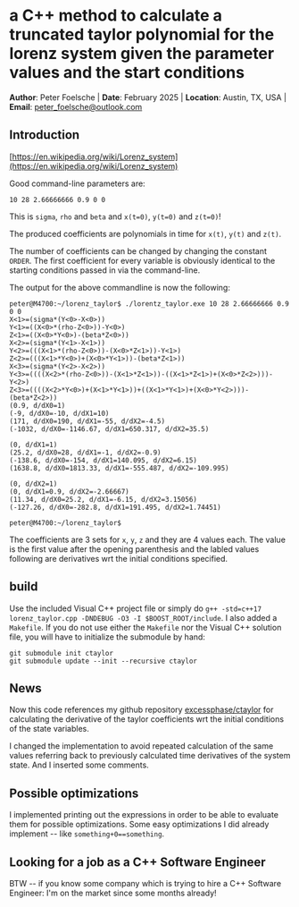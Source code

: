 # a C++ method to calculate a truncated taylor polynomial for the lorenz system given the parameter values and the start conditions


**Author**: Peter Foelsche |
**Date**: February 2025 |
**Location**: Austin, TX, USA |
**Email**: [peter_foelsche@outlook.com](mailto:peter_foelsche@outlook.com)

## Introduction

[https://en.wikipedia.org/wiki/Lorenz_system](https://en.wikipedia.org/wiki/Lorenz_system)

Good command-line parameters are:

`10 28 2.66666666 0.9 0 0`

This is `sigma`, `rho` and `beta` and `x(t=0)`, `y(t=0)` and `z(t=0)`!

The produced coefficients are polynomials in time for `x(t)`, `y(t)` and `z(t)`.

The number of coefficients can be changed by changing the constant `ORDER`. The first coefficient for every variable is obviously identical to the starting conditions passed in via the command-line.

The output for the above commandline is now the following:
```
peter@M4700:~/lorenz_taylor$ ./lorentz_taylor.exe 10 28 2.66666666 0.9 0 0
X<1>=(sigma*(Y<0>-X<0>))
Y<1>=((X<0>*(rho-Z<0>))-Y<0>)
Z<1>=((X<0>*Y<0>)-(beta*Z<0>))
X<2>=(sigma*(Y<1>-X<1>))
Y<2>=(((X<1>*(rho-Z<0>))-(X<0>*Z<1>))-Y<1>)
Z<2>=(((X<1>*Y<0>)+(X<0>*Y<1>))-(beta*Z<1>))
X<3>=(sigma*(Y<2>-X<2>))
Y<3>=((((X<2>*(rho-Z<0>))-(X<1>*Z<1>))-((X<1>*Z<1>)+(X<0>*Z<2>)))-Y<2>)
Z<3>=((((X<2>*Y<0>)+(X<1>*Y<1>))+((X<1>*Y<1>)+(X<0>*Y<2>)))-(beta*Z<2>))
(0.9, d/dX0=1)
(-9, d/dX0=-10, d/dX1=10)
(171, d/dX0=190, d/dX1=-55, d/dX2=-4.5)
(-1032, d/dX0=-1146.67, d/dX1=650.317, d/dX2=35.5)

(0, d/dX1=1)
(25.2, d/dX0=28, d/dX1=-1, d/dX2=-0.9)
(-138.6, d/dX0=-154, d/dX1=140.095, d/dX2=6.15)
(1638.8, d/dX0=1813.33, d/dX1=-555.487, d/dX2=-109.995)

(0, d/dX2=1)
(0, d/dX1=0.9, d/dX2=-2.66667)
(11.34, d/dX0=25.2, d/dX1=-6.15, d/dX2=3.15056)
(-127.26, d/dX0=-282.8, d/dX1=191.495, d/dX2=1.74451)

peter@M4700:~/lorenz_taylor$
```

The coefficients are 3 sets for `x`, `y`, `z` and they are 4 values each. The value is the first value after the opening parenthesis and the labled values following are derivatives wrt the initial conditions specified.
## build

Use the included Visual C++ project file or simply do `g++ -std=c++17 lorenz_taylor.cpp -DNDEBUG -O3 -I $BOOST_ROOT/include`.
I also added a `Makefile`.
If you do not use either the `Makefile` nor the Visual C++ solution file, you will have to initialize the submodule by hand:
```
git submodule init ctaylor
git submodule update --init --recursive ctaylor
```

## News

Now this code references my github repository [excessphase/ctaylor](https://github.com/ExcessPhase/ctaylor) for calculating the derivative of the taylor coefficients wrt the initial conditions of the state variables.


I changed the implementation to avoid repeated calculation of the same values referring back to previously calculated time derivatives of the system state.
And I inserted some comments.

## Possible optimizations

I implemented printing out the expressions in order to be able to evaluate them for possible optimizations.
Some easy optimizations I did already implement -- like `something+0==something`.

## Looking for a job as a C++ Software Engineer

BTW -- if you know some company which is trying to hire a C++ Software Engineer: I'm on the market since some months already!
